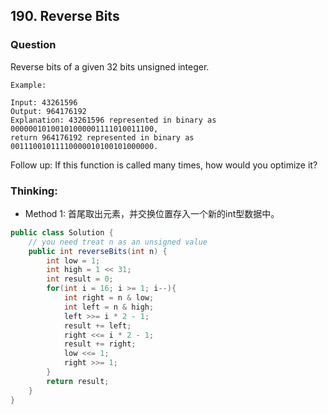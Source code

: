 ## 190. Reverse Bits

### Question
Reverse bits of a given 32 bits unsigned integer.

```
Example:

Input: 43261596
Output: 964176192
Explanation: 43261596 represented in binary as 00000010100101000001111010011100,
return 964176192 represented in binary as 00111001011110000010100101000000.
```
Follow up:
If this function is called many times, how would you optimize it?

### Thinking:
* Method 1: 首尾取出元素，并交换位置存入一个新的int型数据中。

```Java
public class Solution {
    // you need treat n as an unsigned value
    public int reverseBits(int n) {
        int low = 1;
        int high = 1 << 31;
        int result = 0;
        for(int i = 16; i >= 1; i--){
            int right = n & low;
            int left = n & high;
            left >>= i * 2 - 1;
            result += left;
            right <<= i * 2 - 1;
            result += right;
            low <<= 1;
            right >>= 1;
        }
        return result;
    }
}
```